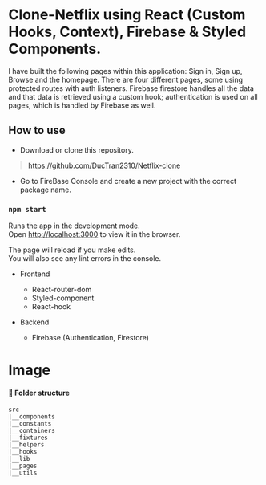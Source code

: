 # Clone-Netflix using React (Custom Hooks, Context), Firebase & Styled Components.

I have built the following pages within this application: Sign in, Sign up, Browse and the homepage. 
There are four different pages, some using protected routes with auth listeners. 
Firebase firestore handles all the data and that data is retrieved using a custom hook; authentication is used on all pages, which is handled by Firebase as well.

## How to use

-   Download or clone this repository.
> https://github.com/DucTran2310/Netflix-clone

-   Go to FireBase Console and create a new project with the correct package name.

### `npm start`

Runs the app in the development mode.\
Open [http://localhost:3000](http://localhost:3000) to view it in the browser.

The page will reload if you make edits.\
You will also see any lint errors in the console.

- Frontend
  - React-router-dom
  - Styled-component
  - React-hook


- Backend

  - Firebase (Authentication, Firestore)


# Image

#### **🏨 Folder structure**
```
src
|__components
|__constants
|__containers
|__fixtures
|__helpers
|__hooks
|__lib
|__pages
|__utils
```
